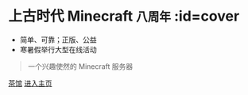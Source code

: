 # 上古时代 Minecraft <small>八周年</small> :id=cover

- 简单、可靠；正版、公益
- 寒暑假举行大型在线活动

> 一个兴趣使然的 Minecraft 服务器

[茶馆](https://bbs.mimaru.me/)
[进入主页](/welcome/intro.md#intro)
